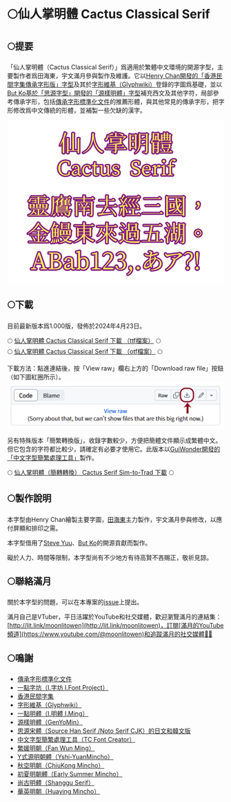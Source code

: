 # 🌕仙人掌明體 Cactus Classical Serif

## 🌕提要

「仙人掌明體（Cactus Classical Serif）」爲適用於繁體中文環境的開源字型，主要製作者爲田海東，宇文滿月參與製作及維護。它以[Henry Chan開發的「香港民間字集傳承字形版」字型](https://github.com/hfhchan/hkcs)及其於[字形維基（Glyphwiki）](https://glyphwiki.org/wiki/User:hkcs)登錄的字圖爲基礎，並以[But Ko基於「思源字型」開發的「源樣明體」字型](https://github.com/ButTaiwan/genyo-font/)補充西文及其他字符，局部參考傳承字形，包括[傳承字形標準化文件](https://github.com/ichitenfont/inheritedglyphs)的推薦形體，與其他常見的傳承字形，把字形修改爲中文傳統的形體，並補製一些欠缺的漢字。

![示範文字](img/img01.png)

## 🌕下載

目前最新版本爲1.000版，發佈於2024年4月23日。

🌕 [仙人掌明體 Cactus Classical Serif 下載 （ttf檔案）](fonts/ttf/CactusClassicalSerif-Regular.ttf) 🌕<br>🌕 [仙人掌明體 Cactus Classical Serif 下載 （otf檔案）](fonts/otf/CactusClassicalSerif-Regular.otf) 🌕

下載方法：點進連結後，按「View raw」欄右上方的「Download raw file」按鈕（如下圖紅圈所示）。
![下載鍵的位置](img/dl.png)

另有特殊版本「簡繁轉換版」，收錄字數較少，方便把簡體文件顯示成繁體中文。但它包含的字符都比較少，請確定有必要才使用它。此版本以[GuiWonder開發的「中文字型簡繁處理工具」](https://github.com/GuiWonder/TCFontCreator)製作。

🌕 [仙人掌明體（簡轉轉換） Cactus Serif Sim-to-Trad 下載](fonts/CactusSerifSimtoTrad.otf) 🌕

## 🌕製作說明

本字型由Henry Chan繪製主要字圖，[田海東](https://github.com/jisbig5)主力製作，宇文滿月參與修改，以應付屏顯和排印之需。

本字型借用了[Steve Yuu](https://github.com/Steve-Yuu)、[But Ko](https://github.com/ButTaiwan/)的開源貢獻而製作。

礙於人力、時間等限制，本字型尚有不少地方有待高賢不吝賜正，敬祈見諒。

## 🌕聯絡滿月
關於本字型的問題，可以在本專案的[issue](https://github.com/MoonlitOwen/CactusSerif/issues)上提出。

滿月自己是VTuber，平日活躍於YouTube和社交媒體，歡迎瀏覽滿月的連結集：[http://lit.link/moonlitowen](http://lit.link/moonlitowen)，訂閱[滿月的YouTube頻道](https://www.youtube.com/@moonlitowen)和追蹤滿月的社交媒體💛💜

## 🌕鳴謝
* [傳承字形標準化文件](https://github.com/ichitenfont/inheritedglyphs)
* [一點字坊（I.字坊 I.Font Project）](https://github.com/ichitenfont)
* [香港民間字集](https://github.com/hfhchan/hkcs)
* [字形維基（Glyphwiki）](https://glyphwiki.org/wiki/User:hkcs)
* [一點明體（I.明體 I.Ming）](https://github.com/ichitenfont/I.Ming)
* [源樣明體（GenYoMin）](https://github.com/ButTaiwan/genyo-font/)
* [思源宋體（Source Han Serif /Noto Serif CJK）的日文和韓文版](https://github.com/adobe-fonts/source-han-serif/)
* [中文字型簡繁處理工具（TC Font Creator）](https://github.com/GuiWonder/TCFontCreator)
* [繁媛明朝（Fan Wun Ming）](https://github.com/ayaka14732/FanWunMing)
* [Y式源明朝體（Yshi-YuanMincho）](https://github.com/Steve-Yuu/Yshi-YuanMincho)
* [秋空󠄁明朝（ChiuKong Mincho）](https://github.com/ChiuMing-Neko/ChiuKongMincho)
* [初夏明朝體（Early Summer Mincho）](https://github.com/GuiWonder/EarlySummerMincho)
* [尚古明體（Shanggu Serif）](https://github.com/GuiWonder/Shanggu)
* [華英明朝（Huaying Mincho）](https://github.com/GuiWonder/HuayingMincho)

